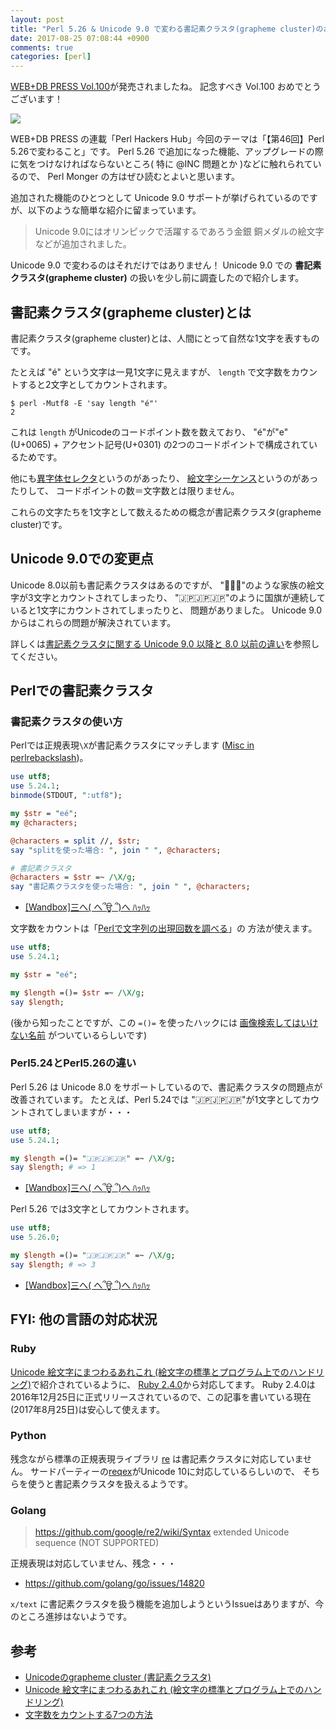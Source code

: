 ```yaml
---
layout: post
title: "Perl 5.26 & Unicode 9.0 で変わる書記素クラスタ(grapheme cluster)のお話"
date: 2017-08-25 07:08:44 +0900
comments: true
categories: [perl]
---
```


[WEB+DB PRESS Vol.100](http://gihyo.jp/magazine/wdpress/archive/2017/vol100)が発売されましたね。
記念すべき Vol.100 おめでとうございます！

<a href="https://www.amazon.co.jp/WEB-DB-PRESS-Vol-100-%E6%B2%B3%E5%8E%9F/dp/4774191299/ref=as_li_ss_il?_encoding=UTF8&psc=1&refRID=KWT48YN41EFBHYXPM8YQ&linkCode=li2&tag=shogo82148-22&linkId=c41e466f8dad4ea5b2c2287f1e6c5efc" target="_blank"><img border="0" src="//ws-fe.amazon-adsystem.com/widgets/q?_encoding=UTF8&ASIN=4774191299&Format=_SL160_&ID=AsinImage&MarketPlace=JP&ServiceVersion=20070822&WS=1&tag=shogo82148-22" ></a><img src="https://ir-jp.amazon-adsystem.com/e/ir?t=shogo82148-22&l=li2&o=9&a=4774191299" width="1" height="1" border="0" alt="" style="border:none !important; margin:0px !important;" />

WEB+DB PRESS の連載「Perl Hackers Hub」今回のテーマは「【第46回】Perl 5.26で変わること」です。
Perl 5.26 で追加になった機能、アップグレードの際に気をつけなければならないところ( 特に @INC 問題とか )などに触れられているので、
Perl Monger の方はぜひ読むとよいと思います。

追加された機能のひとつとして Unicode 9.0 サポートが挙げられているのですが、以下のような簡単な紹介に留まっています。

> Unicode 9.0にはオリンピックで活躍するであろう金銀 銅メダルの絵文字などが追加されました。

Unicode 9.0 で変わるのはそれだけではありません！
Unicode 9.0 での **書記素クラスタ(grapheme cluster)** の扱いを少し前に調査したので紹介します。

<!-- More -->

## 書記素クラスタ(grapheme cluster)とは

書記素クラスタ(grapheme cluster)とは、人間にとって自然な1文字を表すものです。

たとえば "é" という文字は一見1文字に見えますが、 `length` で文字数をカウントすると2文字としてカウントされます。

```
$ perl -Mutf8 -E 'say length "é"'
2
```

これは `length` がUnicodeのコードポイント数を数えており、
"é"が"e"(U+0065) + アクセント記号(U+0301) の2つのコードポイントで構成されているためです。

他にも[異字体セレクタ](https://ja.wikipedia.org/wiki/%E7%95%B0%E4%BD%93%E5%AD%97%E3%82%BB%E3%83%AC%E3%82%AF%E3%82%BF)というのがあったり、
[絵文字シーケンス](http://qiita.com/_sobataro/items/47989ee4b573e0c2adfc#%E7%B5%B5%E6%96%87%E5%AD%97%E3%82%B7%E3%83%BC%E3%82%B1%E3%83%B3%E3%82%B9)というのがあったりして、
コードポイントの数＝文字数とは限りません。

これらの文字たちを1文字として数えるための概念が書記素クラスタ(grapheme cluster)です。

## Unicode 9.0での変更点

Unicode 8.0以前も書記素クラスタはあるのですが、
"👨‍👨‍👦"のような家族の絵文字が3文字とカウントされてしまったり、
"🇯🇵🇯🇵🇯🇵"のように国旗が連続していると1文字にカウントされてしまったりと、
問題がありました。
Unicode 9.0からはこれらの問題が解決されています。

詳しくは[書記素クラスタに関する Unicode 9.0 以降と 8.0 以前の違い](http://qiita.com/_sobataro/items/47989ee4b573e0c2adfc#%E6%9B%B8%E8%A8%98%E7%B4%A0%E3%82%AF%E3%83%A9%E3%82%B9%E3%82%BF%E3%81%AB%E9%96%A2%E3%81%99%E3%82%8B-unicode-90-%E4%BB%A5%E9%99%8D%E3%81%A8-80-%E4%BB%A5%E5%89%8D%E3%81%AE%E9%81%95%E3%81%84)を参照してください。


## Perlでの書記素クラスタ

### 書記素クラスタの使い方

Perlでは正規表現`\X`が書記素クラスタにマッチします
([Misc in perlrebackslash](https://perldoc.perl.org/perlrebackslash.html#Misc))。

``` perl
use utf8;
use 5.24.1;
binmode(STDOUT, ":utf8");

my $str = "eé";
my @characters;

@characters = split //, $str;
say "splitを使った場合: ", join " ", @characters;

# 書記素クラスタ
@characters = $str =~ /\X/g;
say "書記素クラスタを使った場合: ", join " ", @characters;
```

- [[Wandbox]三へ( へ՞ਊ ՞)へ ﾊｯﾊｯ](https://wandbox.org/permlink/ImSQW7QAkadczlqt)


文字数をカウントは「[Perlで文字列の出現回数を調べる](https://shogo82148.github.io/blog/2015/04/09/count-substrings-in-perl/)」の
方法が使えます。

``` perl
use utf8;
use 5.24.1;

my $str = "eé";

my $length =()= $str =~ /\X/g;
say $length;
```

(後から知ったことですが、この `=()=` を使ったハックには [画像検索してはいけない名前](https://metacpan.org/pod/distribution/perlsecret/lib/perlsecret.pod#Goatse) がついているらしいです)

### Perl5.24とPerl5.26の違い

Perl 5.26 は Unicode 8.0 をサポートしているので、書記素クラスタの問題点が改善されています。
たとえば、Perl 5.24では "🇯🇵🇯🇵🇯🇵"が1文字としてカウントされてしまいますが・・・

``` perl
use utf8;
use 5.24.1;

my $length =()= "🇯🇵🇯🇵🇯🇵" =~ /\X/g;
say $length; # => 1
```

- [[Wandbox]三へ( へ՞ਊ ՞)へ ﾊｯﾊｯ](https://wandbox.org/permlink/QKl5K45F8BvvPMfz)

Perl 5.26 では3文字としてカウントされます。

``` perl
use utf8;
use 5.26.0;

my $length =()= "🇯🇵🇯🇵🇯🇵" =~ /\X/g;
say $length; # => 3
```

- [[Wandbox]三へ( へ՞ਊ ՞)へ ﾊｯﾊｯ](https://wandbox.org/permlink/s05vJF33MlCj9Qvl)


## FYI: 他の言語の対応状況

### Ruby

[Unicode 絵文字にまつわるあれこれ (絵文字の標準とプログラム上でのハンドリング)](http://qiita.com/_sobataro/items/47989ee4b573e0c2adfc)で紹介されているように、
[Ruby 2.4.0](https://github.com/ruby/ruby/blob/17c2828581a4dcd9babb5c754f240aa86523c673/NEWS#L133-L143)から対応してます。
Ruby 2.4.0は2016年12月25日に正式リリースされているので、この記事を書いている現在(2017年8月25日)は安心して使えます。

### Python

残念ながら標準の正規表現ライブラリ [re](https://docs.python.jp/3/library/re.html) は書記素クラスタに対応していません。
サードパーティーの[reqex](https://pypi.python.org/pypi/regex/)がUnicode 10に対応しているらしいので、
そちらを使うと書記素クラスタを扱えるようです。

### Golang

> https://github.com/google/re2/wiki/Syntax
> extended Unicode sequence (NOT SUPPORTED)

正規表現は対応していません、残念・・・

- https://github.com/golang/go/issues/14820

`x/text` に書記素クラスタを扱う機能を追加しようというIssueはありますが、今のところ進捗はないようです。

## 参考

- [Unicodeのgrapheme cluster (書記素クラスタ)](https://hydrocul.github.io/wiki/blog/2015/1025-unicode-grapheme-clusters.html)
- [Unicode 絵文字にまつわるあれこれ (絵文字の標準とプログラム上でのハンドリング)](http://qiita.com/_sobataro/items/47989ee4b573e0c2adfc)
- [文字数をカウントする7つの方法](https://engineering.linecorp.com/ja/blog/detail/52)
